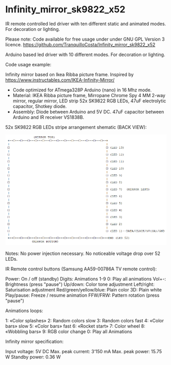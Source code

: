 # Infinity_mirror_sk9822_x52
IR remote controlled led driver with ten different static and animated modes. For decoration or lighting.

Please note: Code available for free usage under under GNU GPL Version 3 licence.
https://github.com/TranquilloCosta/Infinity_mirror_sk9822_x52

Arduino based led driver with 10 different modes. For decoration or lighting. 

Code usage example:

Infinity mirror based on Ikea Ribba picture frame. Inspired by https://www.instructables.com/IKEA-Infinity-Mirror/

- Code optimized for ATmega328P Arduino (nano) in 16 Mhz mode.
- Material: IKEA Ribba picture frame, Mirropane Chrome Spy 4 MM 2-way mirror, regular mirror, LED strip 52x SK9822 RGB LEDs, 47uF electrolytic capacitor, Shotkey diode.
- Assembly: Diode between Arduino and 5V DC. 47uF capacitor between Arduino and IR receiver VS1838B.

52x SK9822 RGB LEDs stripe arrangement shematic (BACK VIEW):

![alt text](https://github.com/TranquilloCosta/Infinity_mirror_sk9822_x52/blob/main/shematic.jpg?raw=true)

Notes: No power injection necessary. No noticeable voltage drop over 52 LEDs.

IR Remote control buttons (Samsung AA59-00786A TV remote control):

Power: On / off (standby)
Digits: Animations 1-9
0: Play all animations
Vol+-: Brightness (press "pause")
Up/down: Color tone adjustment
Left/right: Saturisation adjustment
Red/green/yellow/blue: Plain color
3D: Plain white
Play/pause: Freeze / resume animation
FFW/FRW: Pattern rotation (press "pause")

Animations loops:
   
1: «Color splashes»
2:  Random colors slow
3:  Random colors fast
4: «Color bars» slow
5: «Color bars» fast
6: «Rocket start»
7:  Color wheel
8: «Wobbling bars»
9:  RGB color change
0:  Play all Animations

Infinity mirror specification:

Input voltage: 5V DC
Max. peak current: 3‘150 mA
Max. peak power: 15.75 W
Standby power: 0.36 W
